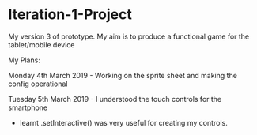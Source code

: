 # Iteration-1-Project
My version 3 of prototype. My aim is to produce a functional game for the tablet/mobile device

My Plans:

Monday 4th March 2019 - Working on the sprite sheet and making the config operational

Tuesday 5th March 2019 - I understood the touch controls for the smartphone
 - learnt .setInteractive() was very useful for creating my controls.
